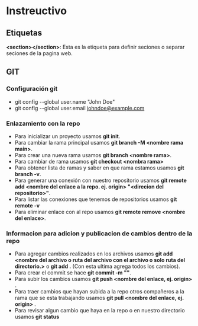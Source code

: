 # Instreuctivo

## Etiquetas

**\<section>\</section>**: Esta es la etiqueta para definir seciones o separar seciones de la pagina web.

## GIT

### Configuración git 

- git config --global user.name "John Doe"
- git config --global user.email johndoe@example.com

### Enlazamiento con la repo
- Para inicializar un proyecto usamos **git init**.
- Para cambiar la rama principal usamos **git branch -M \<nombre rama main>**.
- Para crear una nueva rama usamos **git branch \<nombre rama>**.
- Para cambiar de rama usamos **git checkout \<nombra rama>**
- Para obtener lista de ramas y saber en que rama estamos usamos **git branch -v**.
- Para generar una conexión con nuestro repositorio usamos **git remote add \<nombre del enlace a la repo. ej. origin> "\<direcion del repositorio>"**.
- Para listar las conexiones que tenemos de repositorios usamos **git remote -v**
- Para eliminar enlace con al repo usamos **git remote remove \<nombre del enlace>**.

### Informacion para adicion y publicacion de cambios dentro de la repo

- Para agregar cambios realizados en los archivos usamos **git add \<nombre del archivo o ruta del archivo con el archivo o solo ruta del directorio.>** o **git add .** (Con esta ultima agrega todos los cambios).
- Para crear el commit se hace **git commit -m "<Mensaje del commit>"**.
- Para subir los cambios usamos **git push <nombre del enlace, ej. origin> <nombre de la rama donde se va a publicar>**.
- Para traer cambios que hayan subida a la repo otros compañeros a la rama que se esta trabajando usamos **git pull <nombre del enlace, ej. origin> <nombre de la rama que se quiere traer los cambios>**.
- Para revisar algun cambio que haya en la repo o en nuestro directorio usamos **git status**